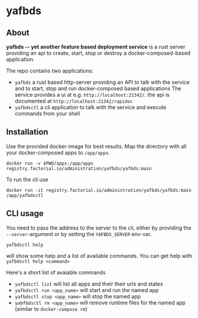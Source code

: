 # yafbds

## About

**yafbds -- yet another feature based deployment service** is a rust
server providing an api to create, start, stop or destroy a
docker-composed-based application.

The repo contains two applications:

* `yafbds` a rust based http-server providing an API to talk with the
  service and to start, stop and run docker-composed based applications
  The service provides a ui at e.g. `http://localhost:21342/`. the api is documented at `http://localhost:21342/rapidoc`
* `yafbdsctl` a cli application to talk with the service and execute
  commands from your shell

## Installation

Use the provided docker-image for best results. Map the directory with all your docker-composed apps to `/app/apps`.

```shell
docker run -v $PWD/apps:/app/apps registry.factorial.io/administration/yafbds/yafbds:main
```

To run the cli use

```shell
docker run -it registry.factorial.io/administration/yafbds/yafbds:main /app/yafbdsctl
```


## CLI usage

You need to pass the address to the server to the cli, either by providing the `--server`-argument or by setting the `YAFBDS_SERVER` env-var.

```shell
yafbdsctl help
```

will show some help and a list of available commands. You can get help with `yafbdsctl help <command>`

Here's a short list of avaiable commands

* `yafbdsctl list` will list all apps and their their urls and states
* `yafbdsctl run <app_name>` will start and run the named app
* `yafbdsctl stop <app_name>` will stop the named app
* `yabfbdsctl rm <app_name>` will remove runtime files for the named app
  (similar to `docker-compose rm`)

